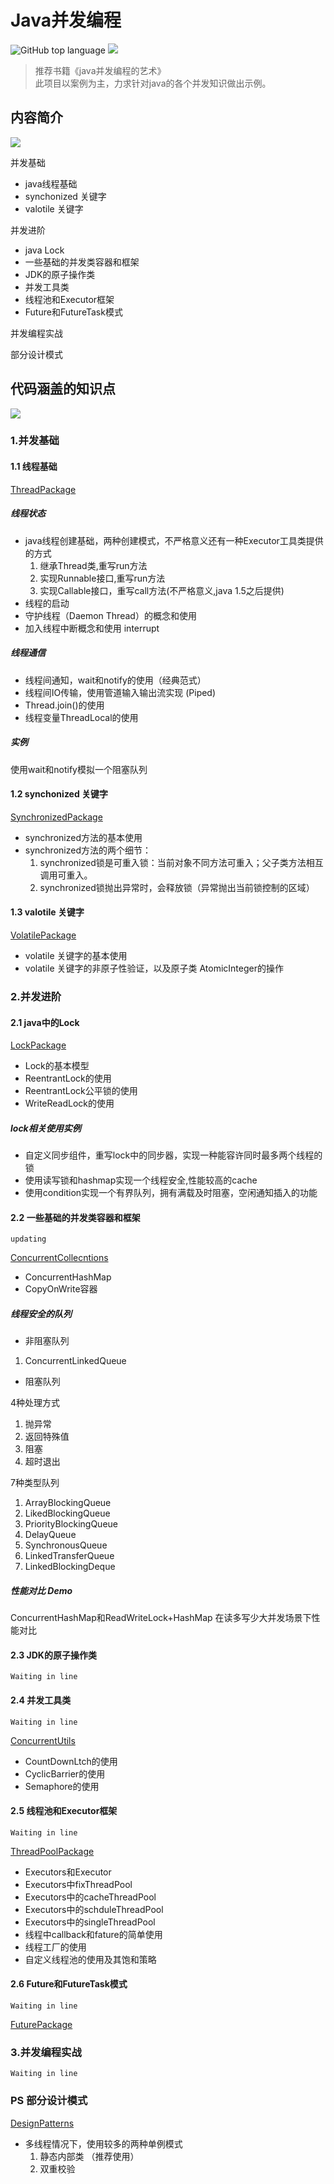 # Java并发编程
![GitHub top language](https://img.shields.io/github/languages/top/ValjeanShaw/MyConcurrent.svg)
![](https://img.shields.io/badge/Knowledge-concurrent-green.svg)

> 推荐书籍《java并发编程的艺术》  
> 此项目以案例为主，力求针对java的各个并发知识做出示例。


## 内容简介

![](https://img.shields.io/badge/tag-%E7%AE%80%E4%BB%8B-blue.svg)


并发基础

 * java线程基础
 * synchonized 关键字
 * valotile 关键字
 
并发进阶

 * java Lock
 * 一些基础的并发类容器和框架
 * JDK的原子操作类
 * 并发工具类
 * 线程池和Executor框架
 * Future和FutureTask模式
 
并发编程实战

部分设计模式

 
## 代码涵盖的知识点

![](https://img.shields.io/badge/tag-%E8%AF%A6%E7%BB%86-blue.svg)

### 1.并发基础

#### 1.1 线程基础

[ThreadPackage](https://github.com/ValjeanShaw/MyConcurrent/tree/develop/src/main/java/ThreadPackage)

##### 线程状态

* java线程创建基础，两种创建模式，不严格意义还有一种Executor工具类提供的方式
    1. 继承Thread类,重写run方法
    2. 实现Runnable接口,重写run方法
    3. 实现Callable接口，重写call方法(不严格意义,java 1.5之后提供)
* 线程的启动
* 守护线程（Daemon Thread）的概念和使用
* 加入线程中断概念和使用  interrupt

##### 线程通信

* 线程间通知，wait和notify的使用（经典范式）
* 线程间IO传输，使用管道输入输出流实现 (Piped)
* Thread.join()的使用
* 线程变量ThreadLocal的使用

##### 实例
使用wait和notify模拟一个阻塞队列

#### 1.2 synchonized 关键字

[SynchronizedPackage](https://github.com/ValjeanShaw/MyConcurrent/tree/develop/src/main/java/SynchronizedPackage)

* synchronized方法的基本使用
* synchronized方法的两个细节： 
    1. synchronized锁是可重入锁：当前对象不同方法可重入；父子类方法相互调用可重入。
    2. synchronized锁抛出异常时，会释放锁（异常抛出当前锁控制的区域）
   
#### 1.3 valotile 关键字

[VolatilePackage](https://github.com/ValjeanShaw/MyConcurrent/tree/develop/src/main/java/VolatilePackage)

* volatile 关键字的基本使用
* volatile 关键字的非原子性验证，以及原子类 AtomicInteger的操作
    
    
### 2.并发进阶

#### 2.1 java中的Lock

[LockPackage](https://github.com/ValjeanShaw/MyConcurrent/tree/develop/src/main/java/LockPackage)

* Lock的基本模型
* ReentrantLock的使用
* ReentrantLock公平锁的使用
* WriteReadLock的使用
##### lock相关使用实例
* 自定义同步组件，重写lock中的同步器，实现一种能容许同时最多两个线程的锁
* 使用读写锁和hashmap实现一个线程安全,性能较高的cache
* 使用condition实现一个有界队列，拥有满载及时阻塞，空闲通知插入的功能

#### 2.2 一些基础的并发类容器和框架
`updating`

[ConcurrentCollecntions](https://github.com/ValjeanShaw/MyConcurrent/tree/develop/src/main/java/ConcurrentCollections)

* ConcurrentHashMap
* CopyOnWrite容器 
##### 线程安全的队列
* 非阻塞队列  
1. ConcurrentLinkedQueue    
* 阻塞队列 

4种处理方式

1. 抛异常
2. 返回特殊值
3. 阻塞
4. 超时退出 

7种类型队列

1. ArrayBlockingQueue
2. LikedBlockingQueue     
3. PriorityBlockingQueue
4. DelayQueue
5. SynchronousQueue
6. LinkedTransferQueue
7. LinkedBlockingDeque

##### 性能对比 Demo
ConcurrentHashMap和ReadWriteLock+HashMap 在读多写少大并发场景下性能对比

#### 2.3 JDK的原子操作类
`Waiting in line`

#### 2.4 并发工具类
`Waiting in line`

[ConcurrentUtils](https://github.com/ValjeanShaw/MyConcurrent/tree/develop/src/main/java/ConcurrentUtils)

* CountDownLtch的使用
* CyclicBarrier的使用
* Semaphore的使用

#### 2.5 线程池和Executor框架
`Waiting in line`

[ThreadPoolPackage](https://github.com/ValjeanShaw/MyConcurrent/tree/develop/src/main/java/ThreadPoolPackage)

* Executors和Executor
* Executors中fixThreadPool
* Executors中的cacheThreadPool
* Executors中的schduleThreadPool
* Executors中的singleThreadPool
* 线程中callback和fature的简单使用
* 线程工厂的使用
* 自定义线程池的使用及其饱和策略

#### 2.6 Future和FutureTask模式
`Waiting in line`

[FuturePackage](https://github.com/ValjeanShaw/MyConcurrent/tree/develop/src/main/java/FuturePackage)


### 3.并发编程实战
`Waiting in line`

### PS 部分设计模式

[DesignPatterns](https://github.com/ValjeanShaw/MyConcurrent/tree/develop/src/main/java/DesignPatterns)

* 多线程情况下，使用较多的两种单例模式
    1. 静态内部类 （推荐使用）
    2. 双重校验